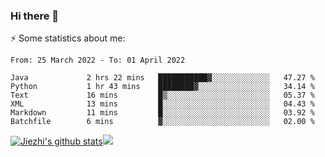 ### Hi there 👋

⚡ Some statistics about me:


<!--START_SECTION:waka-->

```text
From: 25 March 2022 - To: 01 April 2022

Java             2 hrs 22 mins   ███████████▓░░░░░░░░░░░░░   47.27 %
Python           1 hr 43 mins    ████████▓░░░░░░░░░░░░░░░░   34.14 %
Text             16 mins         █▒░░░░░░░░░░░░░░░░░░░░░░░   05.37 %
XML              13 mins         █░░░░░░░░░░░░░░░░░░░░░░░░   04.43 %
Markdown         11 mins         █░░░░░░░░░░░░░░░░░░░░░░░░   03.92 %
Batchfile        6 mins          ▓░░░░░░░░░░░░░░░░░░░░░░░░   02.00 %
```

<!--END_SECTION:waka-->





[![Jiezhi's github stats](https://github-readme-stats.vercel.app/api?username=Jiezhi&show_icons=true)](https://github.com/Jiezhi/github-readme-stats)[![](https://stats.justsong.cn/api/leetcode/?username=Jiezhi)](https://leetcode.com/Jiezhi/) 
<!--
[![Top Langs](https://github-readme-stats.vercel.app/api/top-langs/?username=Jiezhi&hide=javascript,html)](https://github.com/Jiezhi/github-readme-stats)

**Jiezhi/Jiezhi** is a ✨ _special_ ✨ repository because its `README.md` (this file) appears on your GitHub profile.

Here are some ideas to get you started:

- 🔭 I’m currently working on ...
- 🌱 I’m currently learning ...
- 👯 I’m looking to collaborate on ...
- 🤔 I’m looking for help with ...
- 💬 Ask me about ...
- 📫 How to reach me: ...
- 😄 Pronouns: ...
- ⚡ Fun fact: ...
-->

